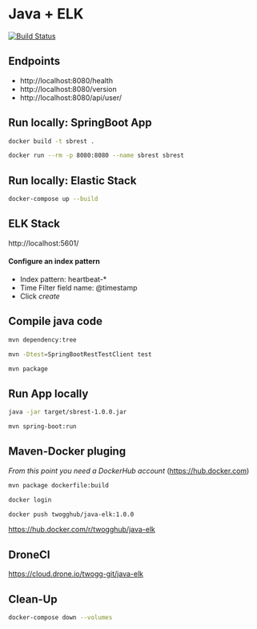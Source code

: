 # Java + ELK

[![Build Status](https://cloud.drone.io/api/badges/twogg-git/java-elk/status.svg)](https://cloud.drone.io/twogg-git/java-elk)

## Endpoints 

- http://localhost:8080/health   
- http://localhost:8080/version 
- http://localhost:8080/api/user/ 

## Run locally: SpringBoot App

```sh
docker build -t sbrest .

docker run --rm -p 8080:8080 --name sbrest sbrest
```

## Run locally: Elastic Stack 

```sh
docker-compose up --build
```

## ELK Stack 

http://localhost:5601/

#### Configure an index pattern
- Index pattern: heartbeat-*    
- Time Filter field name: @timestamp  
- Click *create*

## Compile java code

```sh
mvn dependency:tree

mvn -Dtest=SpringBootRestTestClient test

mvn package
```

## Run App locally

```sh
java -jar target/sbrest-1.0.0.jar

mvn spring-boot:run
```

## Maven-Docker pluging  

*From this point you need a DockerHub account* (https://hub.docker.com)

```sh
mvn package dockerfile:build

docker login

docker push twogghub/java-elk:1.0.0
```

https://hub.docker.com/r/twogghub/java-elk


## DroneCI

https://cloud.drone.io/twogg-git/java-elk

## Clean-Up 

```sh
docker-compose down --volumes
```
